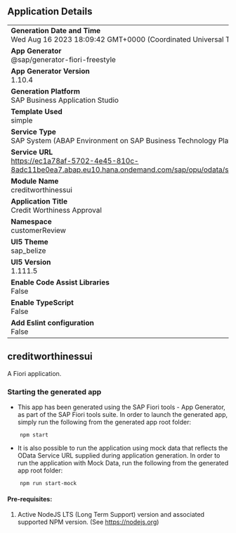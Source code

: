 ## Application Details
|               |
| ------------- |
|**Generation Date and Time**<br>Wed Aug 16 2023 18:09:42 GMT+0000 (Coordinated Universal Time)|
|**App Generator**<br>@sap/generator-fiori-freestyle|
|**App Generator Version**<br>1.10.4|
|**Generation Platform**<br>SAP Business Application Studio|
|**Template Used**<br>simple|
|**Service Type**<br>SAP System (ABAP Environment on SAP Business Technology Platform)|
|**Service URL**<br>https://ec1a78af-5702-4e45-810c-8adc11be0ea7.abap.eu10.hana.ondemand.com/sap/opu/odata/sap/ZSB_CLAP_BINDING
|**Module Name**<br>creditworthinessui|
|**Application Title**<br>Credit Worthiness Approval|
|**Namespace**<br>customerReview|
|**UI5 Theme**<br>sap_belize|
|**UI5 Version**<br>1.111.5|
|**Enable Code Assist Libraries**<br>False|
|**Enable TypeScript**<br>False|
|**Add Eslint configuration**<br>False|

## creditworthinessui

A Fiori application.

### Starting the generated app

-   This app has been generated using the SAP Fiori tools - App Generator, as part of the SAP Fiori tools suite.  In order to launch the generated app, simply run the following from the generated app root folder:

```
    npm start
```

- It is also possible to run the application using mock data that reflects the OData Service URL supplied during application generation.  In order to run the application with Mock Data, run the following from the generated app root folder:

```
    npm run start-mock
```

#### Pre-requisites:

1. Active NodeJS LTS (Long Term Support) version and associated supported NPM version.  (See https://nodejs.org)


